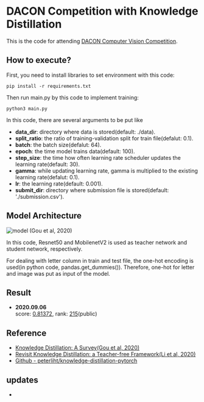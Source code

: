 # DACON Competition with Knowledge Distillation

This is the code for attending [DACON Computer Vision Competition](https://dacon.io/competitions/official/235626/overview/).

## How to execute?

First, you need to install libraries to set environment with this code:

    pip install -r requirements.txt

Then run main.py by this code to implement training:

    python3 main.py

In this code, there are several arguments to be put like
  - **data_dir**: directory where data is stored(default: ./data).
  - **split_ratio**: the ratio of training-validation split for train file(defalut: 0.1).
  - **batch**: the batch size(defalut: 64).
  - **epoch**: the time model trains data(default: 100).
  - **step_size**: the time how often learning rate scheduler updates the learning rate(default: 30).
  - **gamma**: while updating learning rate, gamma is multiplied to the existing learning rate(defalut: 0.1).
  - **lr**: the learning rate(default: 0.001).
  - **submit_dir**: directory where submission file is stored(default: './submission.csv').

## Model Architecture
![model](https://user-images.githubusercontent.com/51365760/92325154-3fccf480-f083-11ea-82ab-8304af084212.JPG)
(Gou et al, 2020)

In this code, Resnet50 and MobilenetV2 is used as teacher network and student network, respectively.

For dealing with letter column in train and test file, the one-hot encoding is used(in python code, pandas.get_dummies()).
Therefore, one-hot for letter and image was put as input of the model.

## Result
- **2020.09.06**  
score: <u>0.81372</u>,  rank: <u>215</u>(public)

## Reference
  - [Knowledge Distillation: A Survey(Gou et al, 2020)](https://arxiv.org/abs/2006.05525)
  - [Revisit Knowledge Distillation: a Teacher-free Framework(Li et al, 2020)](https://arxiv.org/abs/1909.11723)
  - [Github - peterliht/knowledge-distillation-pytorch](https://github.com/peterliht/knowledge-distillation-pytorch)

## updates
  - 
